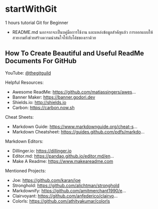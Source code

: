 # startWithGit
1 hours tutorial Git for Beginner


- README.md นอกจากจะเป็นบคู่มือการใช้งาน และแหล่งข้อมูลสำคัญแล้ว การออกแบบให้สวยงามยังช่วยสร้างความน่าสนใจให้กับโค้ชของเราด้วย
## How To Create Beautiful and Useful ReadMe Documents For GitHub
YouTube:  <a href="https://www.youtube.com/watch?v=a8CwpGARAsQ">@thegitguild</a>

Helpful Resources:
- Awesome ReadMe: https://github.com/matiassingers/awes...
- Banner Maker: https://banner.godori.dev
- Shields.io: http://shields.io
- Carbon: https://carbon.now.sh

Cheat Sheets:
- Markdown Guide: https://www.markdownguide.org/cheat-s...
- Markdown Cheatsheet: https://guides.github.com/pdfs/markdo...

Markdown Editors:
- Dillinger.io: https://dillinger.io
- Editor.md: https://pandao.github.io/editor.md/en...
- Make A Readme: https://www.makeareadme.com

Mentioned Projects:
- Joe: https://github.com/karan/joe
- Stronghold: https://github.com/alichtman/stronghold
- Markdownify: https://github.com/amitmerchant1990/e...
- Clairvoyant: https://github.com/anfederico/clairvo...
- Colorls: https://github.com/athityakumar/colorls

